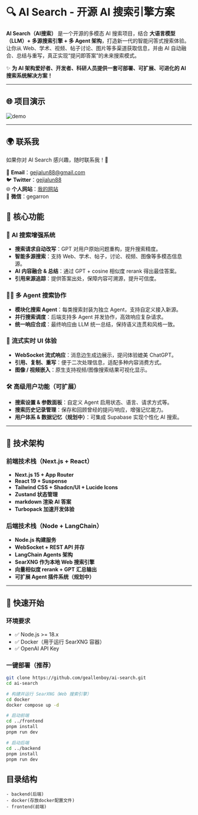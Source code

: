 # 🔍 AI Search - 开源 AI 搜索引擎方案

**AI Search（AI搜索）** 是一个开源的多模态 AI 搜索项目，结合 **大语言模型（LLM）+ 多源搜索引擎 + 多 Agent 架构**，打造新一代的智能问答式搜索体验。让你从 Web、学术、视频、帖子讨论、图片等多渠道获取信息，并由 AI 自动融合、总结与重写，真正实现“提问即答案”的未来搜索模式。

✨ **为 AI 架构爱好者、开发者、科研人员提供一套可部署、可扩展、可进化的 AI 搜索系统解决方案！**

---

## 🌐 项目演示

![demo](./public/ai-search-demo.gif)

---

## 🌍 联系我

如果你对 AI Search 感兴趣，随时联系我！💬

📧 **Email**：[gejialun88@gmail.com](mailto:gejialun88@gmail.com)  
🐦 **Twitter**：[gejialun88](https://x.com/gejialun88)  
🌐 **个人网站**：[我的网站](https://gegarron.com)  
💬 **微信**：gegarron


## 🚀 核心功能

### 🧠 **AI 搜索增强系统**

- **搜索请求自动改写**：GPT 对用户原始问题重构，提升搜索精度。
- **智能多源搜索**：支持 Web、学术、帖子，讨论、视频、图像等多模态信息源。
- **AI 内容融合 & 总结**：通过 GPT + cosine 相似度 rerank 得出最佳答案。
- **引用来源追踪**：提供答案出处，保障内容可溯源，提升可信度。

### 🧑‍💼 **多 Agent 搜索协作**

- **模块化搜索 Agent**：每类搜索封装为独立 Agent，支持自定义接入新源。
- **并行搜索调度**：后端支持多 Agent 并发协作，高效响应复杂请求。
- **统一响应合成**：最终响应由 LLM 统一总结，保持语义连贯和风格一致。

### 💬 **流式实时 UI 体验**

- **WebSocket 流式响应**：消息边生成边展示，提问体验媲美 ChatGPT。
- **引用、复制、重写**：便于二次处理信息，适配多种内容消费方式。
- **图像 / 视频嵌入**：原生支持视频/图像搜索结果可视化显示。

### 🛠️ **高级用户功能（可扩展）**

- **搜索设置 & 参数面板**：自定义 Agent 启用状态、语言、请求方式等。
- **搜索历史记录管理**：保存和回顾曾经的提问/响应，增强记忆能力。
- **用户体系 & 数据记忆（规划中）**：可集成 Supabase 实现个性化 AI 搜索。

---

## 🧱 技术架构

### 前端技术栈（Next.js + React）

- **Next.js 15 + App Router**
- **React 19 + Suspense**
- **Tailwind CSS + Shadcn/UI + Lucide Icons**
- **Zustand 状态管理**
- **markdown 渲染 AI 答案**
- **Turbopack 加速开发体验**

### 后端技术栈（Node + LangChain）

- **Node.js 构建服务**
- **WebSocket + REST API 并存**
- **LangChain Agents 架构**
- **SearXNG 作为本地 Web 搜索引擎**
- **向量相似度 rerank + GPT 汇总输出**
- **可扩展 Agent 插件系统（规划中）**

---

## 🧪 快速开始

### 环境要求

- ✅ Node.js >= 18.x
- ✅ Docker（用于运行 SearXNG 容器）
- ✅ OpenAI API Key

### 一键部署（推荐）

```bash
git clone https://github.com/geallenboy/ai-search.git
cd ai-search

# 构建并运行 SearXNG（Web 搜索引擎）
cd docker
docker compose up -d

# 启动前端
cd ../frontend
pnpm install
pnpm run dev

# 启动后端
cd ../backend
pnpm install
pnpm run dev

```



## 目录结构
```
- backend(后端)
- docker(存放docker配置文件)
- frontend(前端)
```